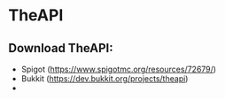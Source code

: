 # TheAPI

## Download TheAPI:
- Spigot (https://www.spigotmc.org/resources/72679/)
- Bukkit (https://dev.bukkit.org/projects/theapi)
-
